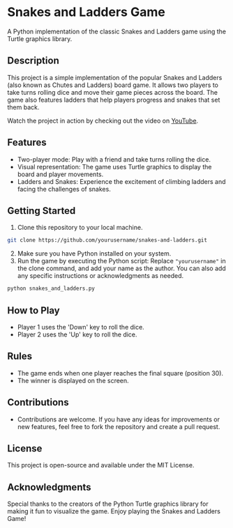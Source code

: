 # Snakes and Ladders Game

A Python implementation of the classic Snakes and Ladders game using the Turtle graphics library.

## Description

This project is a simple implementation of the popular Snakes and Ladders (also known as Chutes and Ladders) board game. It allows two players to take turns rolling dice and move their game pieces across the board. The game also features ladders that help players progress and snakes that set them back.

Watch the project in action by checking out the video on [YouTube](https://youtu.be/bjgOrAyTI5A).

## Features

- Two-player mode: Play with a friend and take turns rolling the dice.
- Visual representation: The game uses Turtle graphics to display the board and player movements.
- Ladders and Snakes: Experience the excitement of climbing ladders and facing the challenges of snakes.

## Getting Started

1. Clone this repository to your local machine.

```bash
git clone https://github.com/yourusername/snakes-and-ladders.git
```
2. Make sure you have Python installed on your system.
3. Run the game by executing the Python script: Replace `"yourusername"` in the clone command, and add your name as the author. You can also add any specific instructions or acknowledgments as needed.
```bash
python snakes_and_ladders.py
```


## How to Play
- Player 1 uses the 'Down' key to roll the dice.
- Player 2 uses the 'Up' key to roll the dice.

## Rules
- The game ends when one player reaches the final square (position 30).
- The winner is displayed on the screen.

## Contributions
- Contributions are welcome. If you have any ideas for improvements or new features, feel free to fork the repository and create a pull request.
  
## License
This project is open-source and available under the MIT License.

## Acknowledgments
Special thanks to the creators of the Python Turtle graphics library for making it fun to visualize the game.
Enjoy playing the Snakes and Ladders Game!
